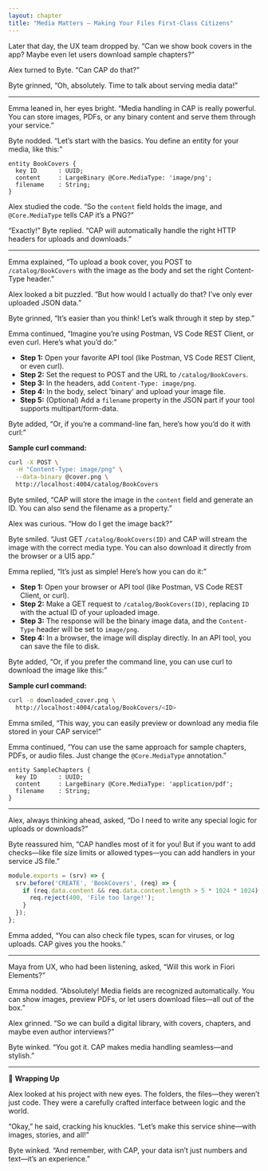 ```yaml
---
layout: chapter
title: "Media Matters – Making Your Files First-Class Citizens"
---
```


Later that day, the UX team dropped by. “Can we show book covers in the app? Maybe even let users download sample chapters?”

Alex turned to Byte. “Can CAP do that?”

Byte grinned, “Oh, absolutely. Time to talk about serving media data!”

---

Emma leaned in, her eyes bright. “Media handling in CAP is really powerful. You can store images, PDFs, or any binary content and serve them through your service.”

Byte nodded. “Let’s start with the basics. You define an entity for your media, like this:”

```cds
entity BookCovers {
  key ID      : UUID;
  content     : LargeBinary @Core.MediaType: 'image/png';
  filename    : String;
}
```

Alex studied the code. “So the `content` field holds the image, and `@Core.MediaType` tells CAP it’s a PNG?”

“Exactly!” Byte replied. “CAP will automatically handle the right HTTP headers for uploads and downloads.”

---

Emma explained, “To upload a book cover, you POST to `/catalog/BookCovers` with the image as the body and set the right Content-Type header.”

Alex looked a bit puzzled. “But how would I actually do that? I’ve only ever uploaded JSON data.”

Byte grinned, “It’s easier than you think! Let’s walk through it step by step.”

Emma continued, “Imagine you’re using Postman, VS Code REST Client, or even curl. Here’s what you’d do:”

- **Step 1:** Open your favorite API tool (like Postman, VS Code REST Client, or even curl).
- **Step 2:** Set the request to POST and the URL to `/catalog/BookCovers`.
- **Step 3:** In the headers, add `Content-Type: image/png`.
- **Step 4:** In the body, select 'binary' and upload your image file.
- **Step 5:** (Optional) Add a `filename` property in the JSON part if your tool supports multipart/form-data.

Byte added, “Or, if you’re a command-line fan, here’s how you’d do it with curl:”

**Sample curl command:**
```sh
curl -X POST \
  -H "Content-Type: image/png" \
  --data-binary @cover.png \
  http://localhost:4004/catalog/BookCovers
```

Byte smiled, “CAP will store the image in the `content` field and generate an ID. You can also send the filename as a property.”

Alex was curious. “How do I get the image back?”

Byte smiled. “Just GET `/catalog/BookCovers(ID)` and CAP will stream the image with the correct media type. You can also download it directly from the browser or a UI5 app.”

Emma replied, “It’s just as simple! Here’s how you can do it:”

- **Step 1:** Open your browser or API tool (like Postman, VS Code REST Client, or curl).
- **Step 2:** Make a GET request to `/catalog/BookCovers(ID)`, replacing `ID` with the actual ID of your uploaded image.
- **Step 3:** The response will be the binary image data, and the `Content-Type` header will be set to `image/png`.
- **Step 4:** In a browser, the image will display directly. In an API tool, you can save the file to disk.

Byte added, “Or, if you prefer the command line, you can use curl to download the image like this:”

**Sample curl command:**
```sh
curl -o downloaded_cover.png \
  http://localhost:4004/catalog/BookCovers/<ID>
```

Emma smiled, “This way, you can easily preview or download any media file stored in your CAP service!”

Emma continued, “You can use the same approach for sample chapters, PDFs, or audio files. Just change the `@Core.MediaType` annotation.”

```cds
entity SampleChapters {
  key ID      : UUID;
  content     : LargeBinary @Core.MediaType: 'application/pdf';
  filename    : String;
}
```

---

Alex, always thinking ahead, asked, “Do I need to write any special logic for uploads or downloads?”

Byte reassured him, “CAP handles most of it for you! But if you want to add checks—like file size limits or allowed types—you can add handlers in your service JS file.”

```js
module.exports = (srv) => {
  srv.before('CREATE', 'BookCovers', (req) => {
    if (req.data.content && req.data.content.length > 5 * 1024 * 1024) {
      req.reject(400, 'File too large!');
    }
  });
};
```

Emma added, “You can also check file types, scan for viruses, or log uploads. CAP gives you the hooks.”

---

Maya from UX, who had been listening, asked, “Will this work in Fiori Elements?”

Emma nodded. “Absolutely! Media fields are recognized automatically. You can show images, preview PDFs, or let users download files—all out of the box.”

Alex grinned. “So we can build a digital library, with covers, chapters, and maybe even author interviews?”

Byte winked. “You got it. CAP makes media handling seamless—and stylish.”

---

🎯 **Wrapping Up**

Alex looked at his project with new eyes. The folders, the files—they weren’t just code. They were a carefully crafted interface between logic and the world.

“Okay,” he said, cracking his knuckles. “Let’s make this service shine—with images, stories, and all!”

Byte winked. “And remember, with CAP, your data isn’t just numbers and text—it’s an experience.”
